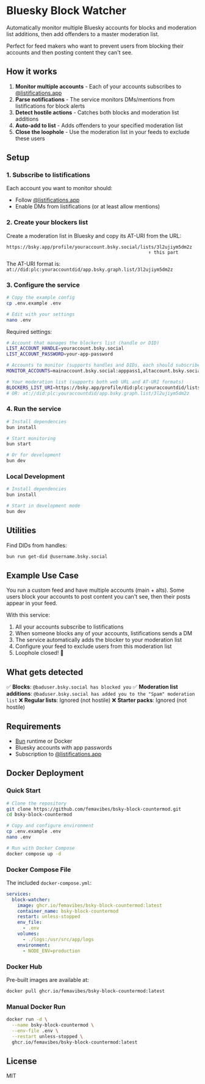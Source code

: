 # Bluesky Block Watcher

Automatically monitor multiple Bluesky accounts for blocks and moderation list additions, then add offenders to a master moderation list.

Perfect for feed makers who want to prevent users from blocking their accounts and then posting content they can't see.

## How it works

1. **Monitor multiple accounts** - Each of your accounts subscribes to [@listifications.app](https://bsky.app/profile/listifications.app)
2. **Parse notifications** - The service monitors DMs/mentions from listifications for block alerts
3. **Detect hostile actions** - Catches both blocks and moderation list additions
4. **Auto-add to list** - Adds offenders to your specified moderation list
5. **Close the loophole** - Use the moderation list in your feeds to exclude these users

## Setup

### 1. Subscribe to listifications

Each account you want to monitor should:
- Follow [@listifications.app](https://bsky.app/profile/listifications.app)
- Enable DMs from listifications (or at least allow mentions)

### 2. Create your blockers list

Create a moderation list in Bluesky and copy its AT-URI from the URL:
```
https://bsky.app/profile/youraccount.bsky.social/lists/3l2ujiym5dm2z
                                                    ↑ this part
```

The AT-URI format is: `at://did:plc:youraccountdid/app.bsky.graph.list/3l2ujiym5dm2z`

### 3. Configure the service

```bash
# Copy the example config
cp .env.example .env

# Edit with your settings
nano .env
```

Required settings:
```bash
# Account that manages the blockers list (handle or DID)
LIST_ACCOUNT_HANDLE=youraccount.bsky.social
LIST_ACCOUNT_PASSWORD=your-app-password

# Accounts to monitor (supports handles and DIDs, each should subscribe to listifications)
MONITOR_ACCOUNTS=mainaccount.bsky.social:apppass1,altaccount.bsky.social:apppass2,did:plc:example123:apppass3

# Your moderation list (supports both web URL and AT-URI formats)
BLOCKERS_LIST_URI=https://bsky.app/profile/did:plc:youraccountdid/lists/3l2ujiym5dm2z
# OR: at://did:plc:youraccountdid/app.bsky.graph.list/3l2ujiym5dm2z
```

### 4. Run the service

```bash
# Install dependencies
bun install

# Start monitoring
bun start

# Or for development
bun dev
```

### Local Development

```bash
# Install dependencies
bun install

# Start in development mode
bun dev
```

## Utilities

Find DIDs from handles:
```bash
bun run get-did @username.bsky.social
```

## Example Use Case

You run a custom feed and have multiple accounts (main + alts). Some users block your accounts to post content you can't see, then their posts appear in your feed.

With this service:
1. All your accounts subscribe to listifications
2. When someone blocks any of your accounts, listifications sends a DM
3. The service automatically adds the blocker to your moderation list
4. Configure your feed to exclude users from this moderation list
5. Loophole closed! 🎉

## What gets detected

✅ **Blocks**: `@baduser.bsky.social has blocked you`
✅ **Moderation list additions**: `@baduser.bsky.social has added you to the "Spam" moderation list`
❌ **Regular lists**: Ignored (not hostile)
❌ **Starter packs**: Ignored (not hostile)

## Requirements

- [Bun](https://bun.sh/) runtime or Docker
- Bluesky accounts with app passwords
- Subscription to [@listifications.app](https://bsky.app/profile/listifications.app)

## Docker Deployment

### Quick Start

```bash
# Clone the repository
git clone https://github.com/femavibes/bsky-block-countermod.git
cd bsky-block-countermod

# Copy and configure environment
cp .env.example .env
nano .env

# Run with Docker Compose
docker compose up -d
```

### Docker Compose File

The included `docker-compose.yml`:

```yaml
services:
  block-watcher:
    image: ghcr.io/femavibes/bsky-block-countermod:latest
    container_name: bsky-block-countermod
    restart: unless-stopped
    env_file:
      - .env
    volumes:
      - ./logs:/usr/src/app/logs
    environment:
      - NODE_ENV=production
```

### Docker Hub

Pre-built images are available at:
```bash
docker pull ghcr.io/femavibes/bsky-block-countermod:latest
```

### Manual Docker Run

```bash
docker run -d \
  --name bsky-block-countermod \
  --env-file .env \
  --restart unless-stopped \
  ghcr.io/femavibes/bsky-block-countermod:latest
```

## License

MIT